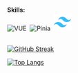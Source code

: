 <br>
<div align="left">
  <strong>Skills:</strong>
  <br>
  <img src="https://upload.wikimedia.org/wikipedia/commons/f/f1/Vue.png"  title="VUE" alt="VUE" width="40"/>&nbsp;
  <img src="https://upload.wikimedia.org/wikipedia/commons/thumb/1/1c/Pinialogo.svg/1369px-Pinialogo.svg.png"  title="Pinia" width="40"/>&nbsp;
  <img src="https://github.com/devicons/devicon/blob/master/icons/tailwindcss/tailwindcss-original.svg"  title="Tailwind" width="40"/>&nbsp;
</div>
<br>

[![GitHub Streak](http://github-readme-streak-stats.herokuapp.com?user=rustamgadjiev&theme=prussian&hide_border=true&border_radius=20)](https://git.io/streak-stats)

 [![Top Langs](https://github-readme-stats.vercel.app/api/top-langs/?username=rustamgadjiev&layout=compact&theme=prussian&hide_border=true&border_radius=20)](https://github.com/anuraghazra/github-readme-stats)
